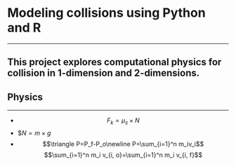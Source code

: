 # Modeling collisions using Python and R 
---
This project explores computational physics for collision in 1-dimension 
and 2-dimensions.
---
## Physics
---
* $$F_k=\mu_s\times N$$
* $$N=m\times g$
* $$\triangle P=P_f-P_o\newline P=\sum_{i=1}^n m_iv_i$$
$$\sum_{i=1}^n m_i v_{i, o}=\sum_{i=1}^n m_i v_{i, f}$$
